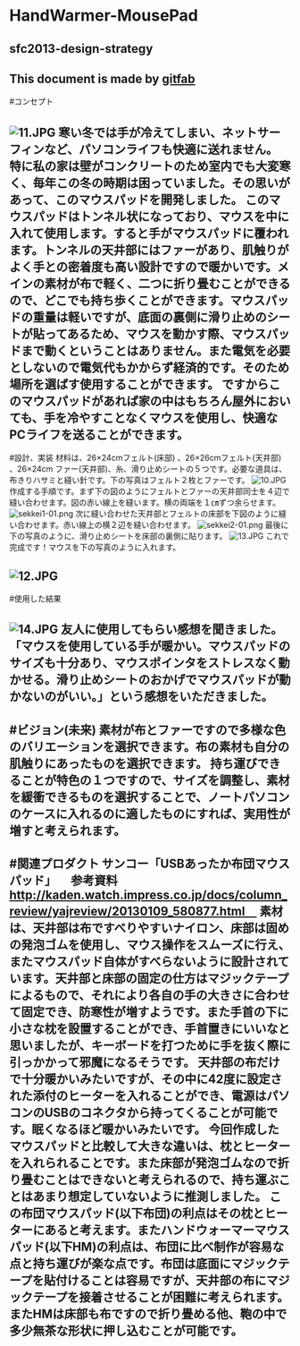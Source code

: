 # HandWarmer-MousePad
## sfc2013-design-strategy
This document is made by [gitfab](http://gitfab.org)
---
#コンセプト



![11.JPG](https://raw.github.com/kamo1ke/HandWarmer-MousePad/master/)
寒い冬では手が冷えてしまい、ネットサーフィンなど、パソコンライフも快適に送れません。
特に私の家は壁がコンクリートのため室内でも大変寒く、毎年この冬の時期は困っていました。その思いがあって、このマウスパッドを開発しました。
このマウスパッドはトンネル状になっており、マウスを中に入れて使用します。すると手がマウスパッドに覆われます。トンネルの天井部にはファーがあり、肌触りがよく手との密着度も高い設計ですので暖かいです。メインの素材が布で軽く、二つに折り畳むことができるので、どこでも持ち歩くことができます。マウスパッドの重量は軽いですが、底面の裏側に滑り止めのシートが貼ってあるため、マウスを動かす際、マウスパッドまで動くということはありません。また電気を必要としないので電気代もかからず経済的です。そのため場所を選ばす使用することができます。
ですからこのマウスパッドがあれば家の中はもちろん屋外においても、手を冷やすことなくマウスを使用し、快適なPCライフを送ることができます。
---
#設計、実装
材料は、26×24cmフェルト(床部) 、26×26cmフェルト(天井部) 、26×24cm ファー(天井部)、糸、滑り止めシートの５つです。必要な道具は、布きりハサミと縫い針です。下の写真はフェルト２枚とファーです。
![10.JPG](https://raw.github.com/kamo1ke/HandWarmer-MousePad/master/)
作成する手順です。まず下の図のようにフェルトとファーの天井部同士を４辺で縫い合わせます。図の赤い線上を縫います。横の両端を１㎝ずつ余らせます。
![sekkei1-01.png](https://raw.github.com/kamo1ke/HandWarmer-MousePad/master/)
次に縫い合わせた天井部とフェルトの床部を下図のように縫い合わせます。赤い線上の横２辺を縫い合わせます。
![sekkei2-01.png](https://raw.github.com/kamo1ke/HandWarmer-MousePad/master/)
最後に下の写真のように、滑り止めシートを床部の裏側に貼ります。
![13.JPG](https://raw.github.com/kamo1ke/HandWarmer-MousePad/master/)
これで完成です！マウスを下の写真のように入れます。

![12.JPG](https://raw.github.com/kamo1ke/HandWarmer-MousePad/master/)
---
#使用した結果

![14.JPG](https://raw.github.com/kamo1ke/HandWarmer-MousePad/master/)
友人に使用してもらい感想を聞きました。「マウスを使用している手が暖かい。マウスパッドのサイズも十分あり、マウスポインタをストレスなく動かせる。滑り止めシートのおかげでマウスパッドが動かないのがいい。」という感想をいただきました。
---
#ビジョン(未来)
素材が布とファーですので多様な色のバリエーションを選択できます。布の素材も自分の肌触りにあったものを選択できます。
持ち運びできることが特色の１つですので、サイズを調整し、素材を緩衝できるものを選択することで、ノートパソコンのケースに入れるのに適したものにすれば、実用性が増すと考えられます。
---
#関連プロダクト
サンコー「USBあったか布団マウスパッド」 　参考資料　http://kaden.watch.impress.co.jp/docs/column_review/yajreview/20130109_580877.html　
素材は、天井部は布ですべりやすいナイロン、床部は固めの発泡ゴムを使用し、マウス操作をスムーズに行え、またマウスパッド自体がすべらないように設計されています。天井部と床部の固定の仕方はマジックテープによるもので、それにより各自の手の大きさに合わせて固定でき、防寒性が増すようです。また手首の下に小さな枕を設置することができ、手首置きにいいなと思いましたが、キーボードを打つために手を抜く際に引っかかって邪魔になるそうです。
天井部の布だけで十分暖かいみたいですが、その中に42度に設定された添付のヒーターを入れることができ、電源はパソコンのUSBのコネクタから持ってくることが可能です。眠くなるほど暖かいみたいです。
今回作成したマウスパッドと比較して大きな違いは、枕とヒーターを入れられることです。また床部が発泡ゴムなので折り畳むことはできないと考えられるので、持ち運ぶことはあまり想定していないように推測しました。
この布団マウスパッド(以下布団)の利点はその枕とヒーターにあると考えます。またハンドウォーマーマウスパッド(以下HM)の利点は、布団に比べ制作が容易な点と持ち運びが楽な点です。布団は底面にマジックテープを貼付けることは容易ですが、天井部の布にマジックテープを接着させることが困難に考えられます。またHMは床部も布ですので折り畳める他、鞄の中で多少無茶な形状に押し込むことが可能です。
---
